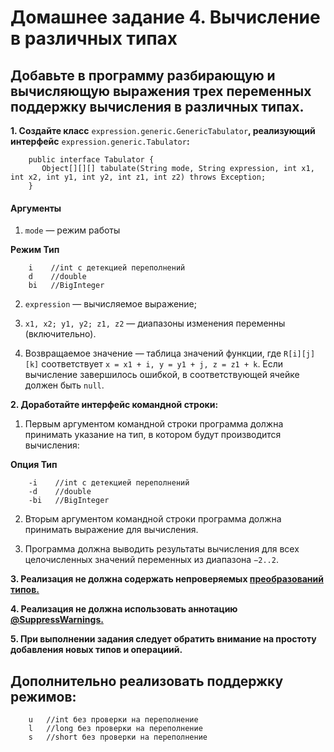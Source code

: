 # Домашнее задание 4. Вычисление в различных типах
## Добавьте в программу разбирающую и вычисляющую выражения трех переменных поддержку вычисления в различных типах.

  **1. Создайте класс** `expression.generic.GenericTabulator`**, реализующий интерфейс** `expression.generic.Tabulator`**:**

        public interface Tabulator {
           Object[][][] tabulate(String mode, String expression, int x1, int x2, int y1, int y2, int z1, int z2) throws Exception;
        }

#### Аргументы

  1) `mode` — режим работы
  
   **Режим	Тип**
   
        i    //int с детекцией переполнений
        d    //double
        bi   //BigInteger
        
  2) `expression` — вычисляемое выражение;
  
  3) `x1, x2; y1, y2; z1, z2` — диапазоны изменения переменны (включительно).
  
  4) Возвращаемое значение — таблица значений функции, где `R[i][j][k]` соответствует `x = x1 + i, y = y1 + j, z = z1 + k`. Если вычисление завершилось ошибкой, в соответствующей ячейке должен быть `null`.
  
  **2. Доработайте интерфейс командной строки:**
  
  1) Первым аргументом командной строки программа должна принимать указание на тип, в котором будут производится вычисления:
    
   **Опция	Тип**
            
        -i    //int с детекцией переполнений
        -d    //double
        -bi   //BigInteger
    
  2) Вторым аргументом командной строки программа должна принимать выражение для вычисления.
  
  3) Программа должна выводить результаты вычисления для всех целочисленных значений переменных из диапазона `−2..2`.
  
  **3. Реализация не должна содержать непроверяемых [преобразований типов.](https://docs.oracle.com/javase/specs/jls/se11/html/jls-5.html#jls-5.1.9)**
  
  **4. Реализация не должна использовать аннотацию [@SuppressWarnings.](https://docs.oracle.com/javase/specs/jls/se11/html/jls-9.html#jls-9.6.4.5)**
  
  **5. При выполнении задания следует обратить внимание на простоту добавления новых типов и операциий.**

## Дополнительно реализовать поддержку режимов:

        u   //int без проверки на переполнение
        l   //long без проверки на переполнение
        s   //short без проверки на переполнение
